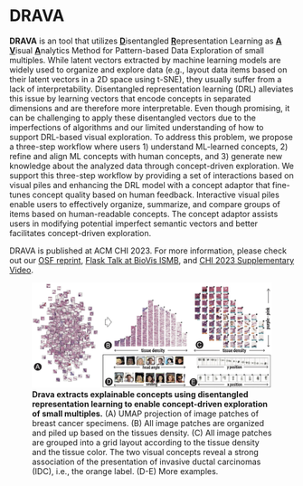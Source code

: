 # DRAVA

<!-- TODO: add a gif here -->

**DRAVA** is an tool that utilizes <ins>**D**</ins>isentangled <ins>**R**</ins>epresentation Learning as <ins>**A**</ins> <ins>**V**</ins>isual <ins>**A**</ins>nalytics Method for Pattern-based Data Exploration of small multiples.
While latent vectors extracted by machine learning models are widely used to organize and explore data (e.g., layout data items based on their latent vectors in a 2D space using t-SNE), they usually suffer from a lack of interpretability. 
Disentangled representation learning (DRL) alleviates this issue by learning vectors that encode concepts in separated dimensions and are therefore more interpretable.
Even though promising, it can be challenging to apply these disentangled vectors due to the imperfections of algorithms and our limited understanding of how to support DRL-based visual exploration.
To address this problem, we propose a three-step workflow where users 1) understand ML-learned concepts, 2) refine and align ML concepts with human concepts, and 3) generate new knowledge about the analyzed data through concept-driven exploration.
We support this three-step workflow by providing a set of interactions based on visual piles and enhancing the DRL model with a concept adaptor that fine-tunes concept quality based on human feedback.
Interactive visual piles enable users to effectively organize, summarize, and compare groups of items based on human-readable concepts. 
The concept adaptor assists users in modifying potential imperfect semantic vectors and better facilitates concept-driven exploration.

DRAVA is published at ACM CHI 2023. 
For more information, please check out our [OSF reprint](https://osf.io/gzu27/), [Flask Talk at BioVis ISMB](https://drive.google.com/file/d/1-_5kkyez79Y2OvzOUrLeYJp0C-mv0XM6/view?usp=sharing), 
and [CHI 2023 Supplementary Video](https://www.youtube.com/watch?v=egvKLEnTnA4).
<!-- and [CHI 2023 Supplementary Video](https://drive.google.com/file/d/1EYxDCZ1mR786koqS-0jrbOusirkrrBKV/view?usp=sharing) -->

<figure>
    <img src="./assets/teaser.jpg" width=800>
    <figcaption> <b>Drava extracts explainable concepts using disentangled representation learning to enable concept-driven exploration of small multiples.</b> (A) UMAP
projection of image patches of breast cancer specimens. (B) All image patches are organized and piled up based on the tissues density.
(C) All image patches are grouped into a grid layout according to the tissue density and the tissue color. The two visual concepts reveal
a strong association of the presentation of invasive ductal carcinomas (IDC), i.e., the orange label. (D-E) More examples. </figcaption>
</figure>


